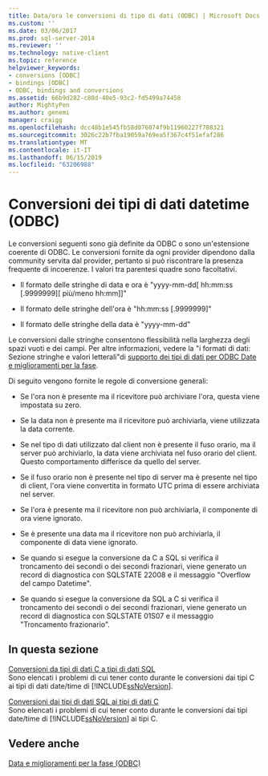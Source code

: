 ```yaml
---
title: Data/ora le conversioni di tipo di dati (ODBC) | Microsoft Docs
ms.custom: ''
ms.date: 03/06/2017
ms.prod: sql-server-2014
ms.reviewer: ''
ms.technology: native-client
ms.topic: reference
helpviewer_keywords:
- conversions [ODBC]
- bindings [ODBC]
- ODBC, bindings and conversions
ms.assetid: 66b9d282-c88d-40e5-93c2-fd5499a74458
author: MightyPen
ms.author: genemi
manager: craigg
ms.openlocfilehash: dcc48b1e545fb58d076074f9b11960227f788321
ms.sourcegitcommit: 3026c22b7fba19059a769ea5f367c4f51efaf286
ms.translationtype: MT
ms.contentlocale: it-IT
ms.lasthandoff: 06/15/2019
ms.locfileid: "63206988"
---
```

# <a name="datetime-data-type-conversions-odbc"></a>Conversioni dei tipi di dati datetime (ODBC)
  Le conversioni seguenti sono già definite da ODBC o sono un'estensione coerente di ODBC. Le conversioni fornite da ogni provider dipendono dalla community servita dal provider, pertanto si può riscontrare la presenza frequente di incoerenze. I valori tra parentesi quadre sono facoltativi.  
  
-   Il formato delle stringhe di data e ora è "yyyy-mm-dd[ hh:mm:ss [.9999999][ più/meno hh:mm]]"  
  
-   Il formato delle stringhe dell'ora è "hh:mm:ss [.9999999]"  
  
-   Il formato delle stringhe della data è "yyyy-mm-dd"  
  
 Le conversioni dalle stringhe consentono flessibilità nella larghezza degli spazi vuoti e dei campi. Per altre informazioni, vedere la "i formati di dati: Sezione stringhe e valori letterali"di [supporto dei tipi di dati per ODBC Date e miglioramenti per la fase](data-type-support-for-odbc-date-and-time-improvements.md).  
  
 Di seguito vengono fornite le regole di conversione generali:  
  
-   Se l'ora non è presente ma il ricevitore può archiviare l'ora, questa viene impostata su zero.  
  
-   Se la data non è presente ma il ricevitore può archiviarla, viene utilizzata la data corrente.  
  
-   Se nel tipo di dati utilizzato dal client non è presente il fuso orario, ma il server può archiviarlo, la data viene archiviata nel fuso orario del client. Questo comportamento differisce da quello del server.  
  
-   Se il fuso orario non è presente nel tipo di server ma è presente nel tipo di client, l'ora viene convertita in formato UTC prima di essere archiviata nel server.  
  
-   Se l'ora è presente ma il ricevitore non può archiviarla, il componente di ora viene ignorato.  
  
-   Se è presente una data ma il ricevitore non può archiviarla, il componente di data viene ignorato.  
  
-   Se quando si esegue la conversione da C a SQL si verifica il troncamento dei secondi o dei secondi frazionari, viene generato un record di diagnostica con SQLSTATE 22008 e il messaggio "Overflow del campo Datetime".  
  
-   Se quando si esegue la conversione da SQL a C si verifica il troncamento dei secondi o dei secondi frazionari, viene generato un record di diagnostica con SQLSTATE 01S07 e il messaggio "Troncamento frazionario".  
  
## <a name="in-this-section"></a>In questa sezione  
 [Conversioni da tipi di dati C a tipi di dati SQL](datetime-data-type-conversions-from-c-to-sql.md)  
 Sono elencati i problemi di cui tener conto durante le conversioni dai tipi C ai tipi di dati date/time di [!INCLUDE[ssNoVersion](../../includes/ssnoversion-md.md)].  
  
 [Conversioni dai tipi di dati SQL ai tipi di dati C](datetime-data-type-conversions-from-sql-to-c.md)  
 Sono elencati i problemi di cui tener conto durante le conversioni dai tipi date/time di [!INCLUDE[ssNoVersion](../../includes/ssnoversion-md.md)] ai tipi C.  
  
## <a name="see-also"></a>Vedere anche  
 [Data e miglioramenti per la fase &#40;ODBC&#41;](date-and-time-improvements-odbc.md)  
  
  
